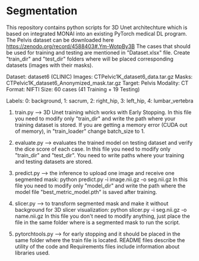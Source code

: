 # Segmentation

This repository contains python scripts for 3D Unet architechture which is based on integrated MONAI into an existing PyTorch medical DL program. The Pelvis dataset can be downloaded here https://zenodo.org/record/4588403#.Ym-WotpBy3B
The cases that should be used for training and testing are mentioned in "Dataset.xlsx" file. 
Create "train_dir" and "test_dir" folders where will be placed corresponding datasets (images with their masks).

Dataset: dataset6 (CLINIC) 
Images: CTPelvic1K_dataset6_data.tar.gz
Masks: CTPelvic1K_dataset6_Anonymized_mask.tar.gz
Target: Pelvis
Modality: CT
Format: NIFTI
Size: 60 cases (41 Training + 19 Testing)

Labels: 
0: background, 
1: sacrum, 
2: right_hip, 
3: left_hip, 
4: lumbar_vertebra    

1) train.py --> 3D Unet training which works with Early Stopping.
   In this file you need to modify only "train_dir" and write the path where your training dataset is stored. 
   If you are getting a memory error (CUDA out of memory), in "train_loader" change batch_size to 1.

2) evaluate.py --> evaluates the trained model on testing dataset and verify the dice score of each case. 
   In this file you need to modify only "train_dir" and "test_dir". You need to write paths where your training and testing datasets are stored. 

3) predict.py --> the inference to upload one image and receive one segmented mask: python predict.py -i image.nii.gz -o seg.nii.gz
   In this file you need to modify only "model_dir" and write the path where the model file "best_metric_model.pth" is saved after training.
   
4) slicer.py --> to transform segmented mask and make it without background for 3D slicer visualization: python slicer.py -i seg.nii.gz -o name.nii.gz
   In this file you don't need to modify anything, just place the file in the same folder where is a segmented mask to run the script.

5) pytorchtools.py --> for early stopping and it should be placed in the same folder where the train file is located. README files describe the utility of the code and Requirements files include information about libraries used.
